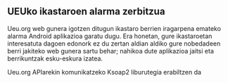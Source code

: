 UEUko ikastaroen alarma zerbitzua
-----------------------------

Ueu.org web gunera igotzen ditugun ikastaro berrien iragarpena emateko alarma Android  aplikazioa garatu dugu. Era honetan, gure ikastaroetan interesatuta dagoen edonork ez du zertan aldian aldiko gure nobedadeen berri jakiteko web gunera sartu behar; nahikoa dute aplikazioa jaitsi eta berrikuntzak esku-eskura izatea.

Ueu.org APIarekin komunikatzeko Ksoap2 liburutegia erabiltzen da
